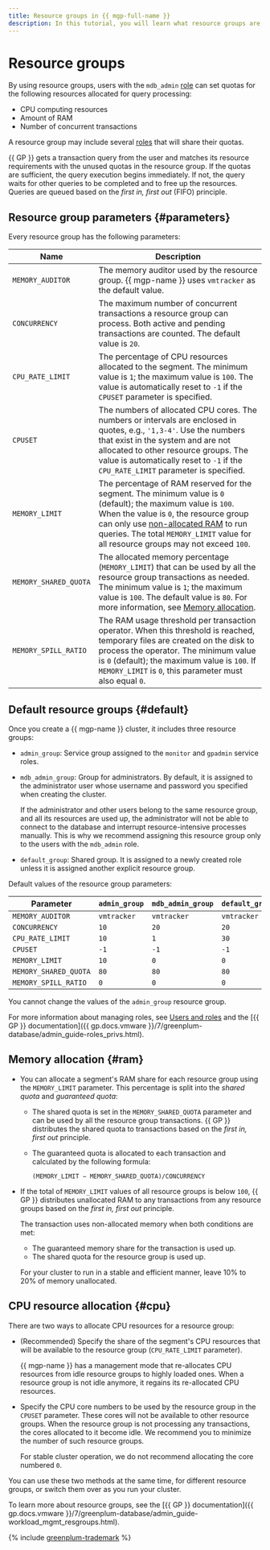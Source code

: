 ```yaml
---
title: Resource groups in {{ mgp-full-name }}
description: In this tutorial, you will learn what resource groups are, what parameters they have, and how memory is allocated between them.
---
```


# Resource groups

By using resource groups, users with the `mdb_admin` [role](cluster-users.md#mdb_admin) can set quotas for the following resources allocated for query processing:

* CPU computing resources
* Amount of RAM
* Number of concurrent transactions

A resource group may include several [roles](cluster-users.md) that will share their quotas.


{{ GP }} gets a transaction query from the user and matches its resource requirements with the unused quotas in the resource group. If the quotas are sufficient, the query execution begins immediately. If not, the query waits for other queries to be completed and to free up the resources. Queries are queued based on the _first in, first out_ (FIFO) principle.

## Resource group parameters {#parameters}

Every resource group has the following parameters:

| Name            | Description |
| -----               | ----- |
| `MEMORY_AUDITOR`      | The memory auditor used by the resource group. {{ mgp-name }} uses `vmtracker` as the default value. |
| `CONCURRENCY`         | The maximum number of concurrent transactions a resource group can process. Both active and pending transactions are counted. The default value is `20`. |
| `CPU_RATE_LIMIT`      | The percentage of CPU resources allocated to the segment. The minimum value is `1`; the maximum value is `100`. The value is automatically reset to `-1` if the `CPUSET` parameter is specified. |
| `CPUSET`              | The numbers of allocated CPU cores. The numbers or intervals are enclosed in quotes, e.g., `'1,3-4'`. Use the numbers that exist in the system and are not allocated to other resource groups. The value is automatically reset to `-1` if the `CPU_RATE_LIMIT` parameter is specified. |
| `MEMORY_LIMIT`        | The percentage of RAM reserved for the segment. The minimum value is `0` (default); the maximum value is `100`. When the value is `0`, the resource group can only use [non-allocated RAM](#ram) to run queries. The total `MEMORY_LIMIT` value for all resource groups may not exceed `100`. |
| `MEMORY_SHARED_QUOTA` | The allocated memory percentage (`MEMORY_LIMIT`) that can be used by all the resource group transactions as needed. The minimum value is `1`; the maximum value is `100`. The default value is `80`. For more information, see [Memory allocation](#ram). |
| `MEMORY_SPILL_RATIO` | The RAM usage threshold per transaction operator. When this threshold is reached, temporary files are created on the disk to process the operator. The minimum value is `0` (default); the maximum value is `100`. If `MEMORY_LIMIT` is `0`, this parameter must also equal `0`. |

## Default resource groups {#default}

Once you create a {{ mgp-name }} cluster, it includes three resource groups:

* `admin_group`: Service group assigned to the `monitor` and `gpadmin` service roles.
* `mdb_admin_group`: Group for administrators. By default, it is assigned to the administrator user whose username and password you specified when creating the cluster.

    If the administrator and other users belong to the same resource group, and all its resources are used up, the administrator will not be able to connect to the database and interrupt resource-intensive processes manually. This is why we recommend assigning this resource group only to the users with the `mdb_admin` role.

* `default_group`: Shared group. It is assigned to a newly created role unless it is assigned another explicit resource group.

Default values of the resource group parameters:

| Parameter              | `admin_group` | `mdb_admin_group` | `default_group` |
| --------------------- | -----------   | ----------- | ----------- |
| `MEMORY_AUDITOR`      | `vmtracker`   | `vmtracker` | `vmtracker` |
| `CONCURRENCY`         | `10`          | `20`        | `20`        |
| `CPU_RATE_LIMIT`      | `10`          | `1`         | `30`        |
| `CPUSET`              | `-1`          | `-1`        | `-1`        |
| `MEMORY_LIMIT`        | `10`          | `0`         | `0`         |
| `MEMORY_SHARED_QUOTA` | `80`          | `80`        | `80`        |
| `MEMORY_SPILL_RATIO`  | `0`           | `0`         | `0`         |

You cannot change the values of the `admin_group` resource group.

For more information about managing roles, see [Users and roles](./cluster-users.md) and the [{{ GP }} documentation]({{ gp.docs.vmware }}/7/greenplum-database/admin_guide-roles_privs.html).

## Memory allocation {#ram}

* You can allocate a segment's RAM share for each resource group using the `MEMORY_LIMIT` parameter. This percentage is split into the _shared quota_ and _guaranteed quota_:

    * The shared quota is set in the `MEMORY_SHARED_QUOTA` parameter and can be used by all the resource group transactions. {{ GP }} distributes the shared quota to transactions based on the _first in, first out_ principle.
    * The guaranteed quota is allocated to each transaction and calculated by the following formula:

        `(MEMORY_LIMIT − MEMORY_SHARED_QUOTA)/CONCURRENCY`

* If the total of `MEMORY_LIMIT` values of all resource groups is below `100`, {{ GP }} distributes unallocated RAM to any transactions from any resource groups based on the _first in, first out_ principle.

    The transaction uses non-allocated memory when both conditions are met:

    * The guaranteed memory share for the transaction is used up.
    * The shared quota for the resource group is used up.


    For your cluster to run in a stable and efficient manner, leave 10% to 20% of memory unallocated.

## CPU resource allocation {#cpu}

There are two ways to allocate CPU resources for a resource group:

* (Recommended) Specify the share of the segment's CPU resources that will be available to the resource group (`CPU_RATE_LIMIT` parameter).

    {{ mgp-name }} has a management mode that re-allocates CPU resources from idle resource groups to highly loaded ones. When a resource group is not idle anymore, it regains its re-allocated CPU resources.

* Specify the CPU core numbers to be used by the resource group in the `CPUSET` parameter. These cores will not be available to other resource groups. When the resource group is not processing any transactions, the cores allocated to it become idle. We recommend you to minimize the number of such resource groups.

    For stable cluster operation, we do not recommend allocating the core numbered `0`.

You can use these two methods at the same time, for different resource groups, or switch them over as you run your cluster.

To learn more about resource groups, see the [{{ GP }} documentation]({{ gp.docs.vmware }}/7/greenplum-database/admin_guide-workload_mgmt_resgroups.html).

{% include [greenplum-trademark](../../_includes/mdb/mgp/trademark.md) %}
